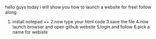 hello guys today i will show you how to launch a website for free!
follow along
1. install notepad ++
2.now type your html code
3.save the file
4.now launch browser and open github website
5.login and follow
6.pick a name for webiste
